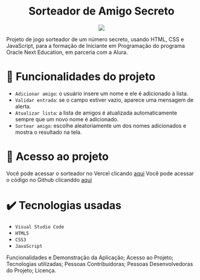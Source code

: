 <h1 align="center"> Sorteador de Amigo Secreto</h1>
<p align="center">
<img loading="lazy" src="http://img.shields.io/static/v1?label=STATUS&message=FINALIZADO&color=GREEN&style=for-the-badge"/>
</p>
<p>Projeto de jogo sorteador de um número secreto, usando HTML, CSS e JavaScript, para a formação de Iniciante em Programação do programa Oracle Next Education, em parceria com a Alura.</p>

# 🔨 Funcionalidades do projeto

- `Adicionar amigo`: o usuário insere um nome e ele é adicionado à lista.
- `Validar entrada`: se o campo estiver vazio, aparece uma mensagem de alerta.
- `Atualizar lista`: a lista de amigos é atualizada automaticamente sempre que um novo nome é adicionado.
- `Sortear amigo`: escolhe aleatoriamente um dos nomes adicionados e mostra o resultado na tela.

# 📁 Acesso ao projeto 
Você pode acessar o sorteador no Vercel clicando [aqui](https://sorteadordeamigosecreto.vercel.app/)
Você pode acessar o código no Github clicanddo [aqui](https://github.com/murilohenderson/Challenge-Alura-.git)

# ✔️ Tecnologias usadas
- ``Visual Studio Code``
- ``HTML5``
- ``CSS3``
- ``JavaScript``


Funcionalidades e Demonstração da Aplicação;
Acesso ao Projeto;
Tecnologias utilizadas;
Pessoas Contribuidoras;
Pessoas Desenvolvedoras do Projeto;
Licença.